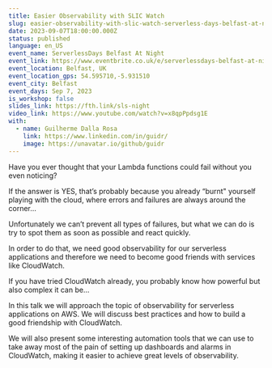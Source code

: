 ```yaml
---
title: Easier Observability with SLIC Watch
slug: easier-observability-with-slic-watch-serverless-days-belfast-at-night
date: 2023-09-07T18:00:00.000Z
status: published
language: en_US
event_name: ServerlessDays Belfast At Night
event_link: https://www.eventbrite.co.uk/e/serverlessdays-belfast-at-night-tickets-695897958527
event_location: Belfast, UK
event_location_gps: 54.595710,-5.931510
event_city: Belfast
event_days: Sep 7, 2023
is_workshop: false
slides_link: https://fth.link/sls-night
video_link: https://www.youtube.com/watch?v=x8qpPpdsg1E
with:
  - name: Guilherme Dalla Rosa
    link: https://www.linkedin.com/in/guidr/
    image: https://unavatar.io/github/guidr
---
```


Have you ever thought that your Lambda functions could fail without you even noticing?

If the answer is YES, that’s probably because you already “burnt" yourself playing with the cloud, where errors and failures are always around the corner…

Unfortunately we can’t prevent all types of failures, but what we can do is try to spot them as soon as possible and react quickly.

In order to do that, we need good observability for our serverless applications and therefore we need to become good friends with services like CloudWatch.

If you have tried CloudWatch already, you probably know how powerful but also complex it can be…

In this talk we will approach the topic of observability for serverless applications on AWS. We will discuss best practices and how to build a good friendship with CloudWatch.

We will also present some interesting automation tools that we can use to take away most of the pain of setting up dashboards and alarms in CloudWatch, making it easier to achieve great levels of observability.

